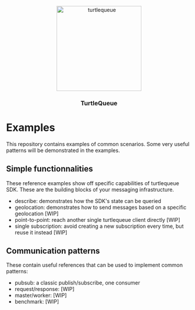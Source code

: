 <p align="center">
  <img alt="turtlequeue" src="https://turtlequeue.com/logo_black.png" width="230">
</p>

<h3 align="center">TurtleQueue</h3>

# Examples

This repository contains examples of common scenarios.
Some very useful patterns will be demonstrated in the examples.

## Simple functionnalities

These reference examples show off specific capabilities of turtlequeue SDK.
These are the building blocks of your messaging infrastructure.


- describe: demonstrates how the SDK's state can be queried
- geolocation: demonstrates how to send messages based on a specific geolocation [WIP]
- point-to-point: reach another single turtlequeue client directly [WIP]
- single subscription: avoid creating a new subscription every time, but reuse it instead [WIP]

## Communication patterns

These contain useful references that can be used to implement common patterns:

- pubsub: a classic publish/subscribe, one consumer
- request/response: [WIP]
- master/worker: [WIP]
- benchmark: [WIP]
